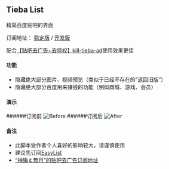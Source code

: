 ## Tieba List
精简百度贴吧的界面

订阅地址： [稳定版](https://rawgit.com/zanetu/tiebalist/master/tiebalist.txt) / [开发版](https://rawgit.com/zanetu/tiebalist/dev/tiebalist.txt)

配合[【贴吧去广告+去特权】kill-tieba-ad](https://userstyles.org/styles/104175/kill-tieba-ad)使用效果更佳

#### 功能
- 隐藏绝大部分图片、视频预览（类似于已经不存在的“返回旧版”）
- 隐藏绝大部分百度用来赚钱的功能（例如商城、游戏、会员）

#### 演示
######订阅前
![Before](https://cloud.githubusercontent.com/assets/3144970/3982519/7cd1fc8e-2877-11e4-9d8b-4eebdafbb5be.jpg)
######订阅后
![After](https://cloud.githubusercontent.com/assets/3144970/3982520/7cd6d9de-2877-11e4-952a-251e83ff1498.jpg)

#### 备注
- 此脚本受作者个人喜好的影响较大，请谨慎使用
- 建议先订阅[EasyList](https://easylist-downloads.adblockplus.org/easylist.txt)
- [“神殤￠無月”的贴吧去广告订阅地址](https://code.csdn.net/i_square/i/blob/master/iFL.txt)
